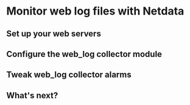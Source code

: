 # Monitor web log files with Netdata



## Set up your web servers


## Configure the web_log collector module


## Tweak web_log collector alarms


## What's next?

